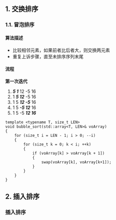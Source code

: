 ## 1. 交换排序
### 1.1. 冒泡排序
#### 算法描述
* 比较相邻元素，如果前者比后者大，则交换两元素
* 重复上诉步骤，直至未排序序列末尾
#### 流程
**第一次迭代**
1. ***5 1*** 12 -5 16
2. 1 ***5 12*** -5 16
3. 1 5 ***12 -5*** 16
4. 1 5 ***-5 12*** 16
5. 1 5 -5 ***12 16***

```
template <typename T, size_t LEN>
void bubble_sort(std::array<T, LEN>& voArray)
{
	for (size_t i = LEN - 1; i > 0; --i)
	{
		for (size_t k = 0; k < i; ++k)
		{
			if (voArray[k] > voArray[k + 1])
			{
				swap(voArray[k], voArray[k+1]);
			}
		}
	}
}
```


## 2. 插入排序
### 插入排序
